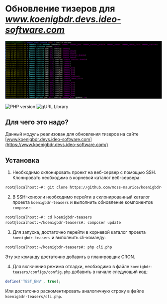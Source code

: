 
# Обновление тизеров для *www.koenigbdr.devs.ideo-software.com*

![main](https://raw.githubusercontent.com/moss-maurice/koenigbdr-teasers/main/assets/images/main.png)

![PHP version](https://img.shields.io/badge/PHP->=v7.3-red.svg?php=7.3) ![qURL Library](https://img.shields.io/badge/qURL->=v0.1.1-green.svg?qURL=0.1.1)

## Для чего это надо?
Данный модуль реализован для обновления тизеров на сайте [www.koenigbdr.devs.ideo-software.com](https://www.koenigbdr.devs.ideo-software.com/)

## Установка

1) Необходимо склонировать проект на веб-сервер с помощью SSH. Клонировать необходимо в корневой каталог веб-сервера:
```sh
root@localhost:~#: git clone https://github.com/moss-maurice/koenigbdr-teasers.git
```

2) В SSH-консоли необходимо перейти в склонированный каталог проекта `koenigbdr-teasers` и выполнить обновление компонентов `composer`:
```sh
root@localhost:~#: cd koenigbdr-teasers
root@localhost:~/koenigbdr-teasers#: composer update
```

3) Для запуска, достаточно перейти в корневой каталог проекта `koenigbdr-teasers` и выполнить cli-команду:
```sh
root@localhost:~/koenigbdr-teasers#: php cli.php
```
Эту же команду достаточно добавить в планировщик CRON.

4) Для включения режима отладки, необходимо в файле `koenigbdr-teasers/configs/config.php` добавить в начале следующий код:
```php
define('TEST_ENV', true);
```
Или достаточно раскоментировать аналогичную строку в файле `koenigbdr-teasers/cli.php`.
